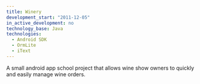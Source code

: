 ```yaml
---
title: Winery
development_start: "2011-12-05"
in_active_development: no
technology_base: Java
technologies:
  - Android SDK
  - OrmLite
  - iText
---
```


A small android app school project that allows wine show owners to quickly
and easily manage wine orders.
